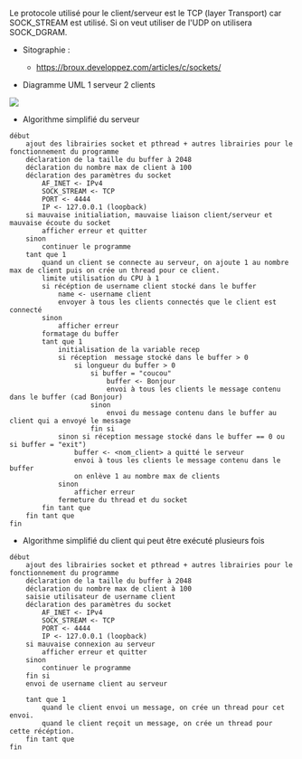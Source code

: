 Le protocole utilisé pour le client/serveur est le TCP (layer Transport) car SOCK_STREAM est utilisé. Si on veut utiliser de l'UDP on utilisera SOCK_DGRAM.

- Sitographie :
	- https://broux.developpez.com/articles/c/sockets/

- Diagramme UML 1 serveur 2 clients

![](https://i.imgur.com/tCHJKk1.png)

- Algorithme simplifié du serveur

```
début
	ajout des librairies socket et pthread + autres librairies pour le fonctionnement du programme
	déclaration de la taille du buffer à 2048
	déclaration du nombre max de client à 100
	déclaration des paramètres du socket
		AF_INET <- IPv4
		SOCK_STREAM <- TCP
		PORT <- 4444
		IP <- 127.0.0.1 (loopback)
	si mauvaise initialiation, mauvaise liaison client/serveur et mauvaise écoute du socket
		afficher erreur et quitter
	sinon
		continuer le programme
	tant que 1
		quand un client se connecte au serveur, on ajoute 1 au nombre max de client puis on crée un thread pour ce client.
		limite utilisation du CPU à 1
		si récéption de username client stocké dans le buffer
			name <- username client
			envoyer à tous les clients connectés que le client est connecté
		sinon
			afficher erreur
		formatage du buffer
		tant que 1
			initialisation de la variable recep
			si réception  message stocké dans le buffer > 0
				si longueur du buffer > 0
					si buffer = "coucou"
						buffer <- Bonjour
						envoi à tous les clients le message contenu dans le buffer (cad Bonjour)
					sinon
						envoi du message contenu dans le buffer au client qui a envoyé le message
					fin si
			sinon si réception message stocké dans le buffer == 0 ou si buffer = "exit")
				buffer <- <nom_client> a quitté le serveur
				envoi à tous les clients le message contenu dans le buffer
				on enlève 1 au nombre max de clients
			sinon 
				afficher erreur
			fermeture du thread et du socket
		fin tant que
	fin tant que
fin
```
- Algorithme simplifié du client qui peut être exécuté plusieurs fois

```
début
	ajout des librairies socket et pthread + autres librairies pour le fonctionnement du programme
	déclaration de la taille du buffer à 2048
	déclaration du nombre max de client à 100
	saisie utilisateur de username client
	déclaration des paramètres du socket
		AF_INET <- IPv4
		SOCK_STREAM <- TCP
		PORT <- 4444
		IP <- 127.0.0.1 (loopback)
	si mauvaise connexion au serveur
		afficher erreur et quitter
	sinon
		continuer le programme
	fin si
	envoi de username client au serveur
	
	tant que 1
		quand le client envoi un message, on crée un thread pour cet envoi.
		quand le client reçoit un message, on crée un thread pour cette récéption.
	fin tant que
fin
```
